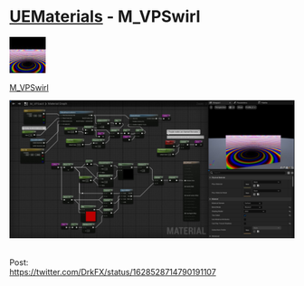 # <a href="..">UEMaterials</a> - M_VPSwirl
<img src="M_VPSwirl_00.jpeg" width="64px" /><br/>

<a href="../M_VPSwirl.uasset">M_VPSwirl</a><br/>

<img src="M_VPSwirl_01.jpeg" width="640px" /><br/>

<br/>
Post:<br/>
<a href="https://twitter.com/DrkFX/status/1628528714790191107">https://twitter.com/DrkFX/status/1628528714790191107</a><br/>